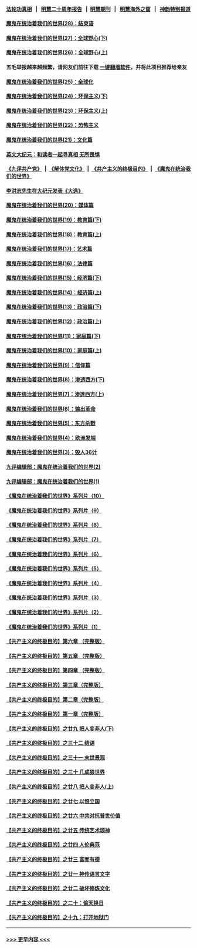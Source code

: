 #### [法轮功真相](https://github.com/gfw-breaker/truth/blob/master/README.md?t=0) &nbsp;&nbsp;|&nbsp;&nbsp; [明慧二十周年报告](https://github.com/gfw-breaker/mh-reports/blob/master/README.md?t=0) &nbsp;&nbsp;|&nbsp;&nbsp;[明慧期刊](https://github.com/gfw-breaker/mh-qikan) &nbsp;&nbsp;|&nbsp;&nbsp; [明慧海外之窗](https://github.com/gfw-breaker/mh-news/blob/master/README.md?t=0) &nbsp;&nbsp;|&nbsp;&nbsp; [神韵特别报道](https://github.com/gfw-breaker/mh-news/blob/master/shenyun.md?t=0)
#### [魔鬼在统治着我们的世界(28)：结束语](../pages/nsc422/n10936246.md?t=06230202) 
#### [魔鬼在统治着我们的世界(27)：全球野心(下)](../pages/nsc422/n10928319.md?t=06230202) 
#### [魔鬼在统治着我们的世界(26)：全球野心(上)](../pages/nsc422/n10900318.md?t=06230202) 
#### 五毛举报越来越频繁，请网友们前往下载 [一键翻墙软件](https://github.com/gfw-breaker/ssr-accounts)，并将此项目推荐给亲友
#### [魔鬼在统治着我们的世界(25)：全球化](../pages/nsc422/n10788205.md?t=06230202) 
#### [魔鬼在统治着我们的世界(24)：环保主义(下)](../pages/nsc422/n10695307.md?t=06230202) 
#### [魔鬼在统治着我们的世界(23)：环保主义(上)](../pages/nsc422/n10688613.md?t=06230202) 
#### [魔鬼在统治着我们的世界(22)：恐怖主义](../pages/nsc422/n10614727.md?t=06230202) 
#### [魔鬼在统治着我们的世界(21)：文化篇](../pages/nsc422/n10597706.md?t=06230202) 
#### [英文大纪元：和读者一起寻真相 无所畏惧](../pages/nsc422/n12542027.md?t=06230202) 
#### [《九评共产党》](https://github.com/begood0513/9ping.md/blob/master/README.md) &nbsp;|&nbsp; [《解体党文化》](../../../../jtdwh.md/blob/master/README.md)  &nbsp;|&nbsp; [《共产主义的终极目的》](../../../../gczydzjmd.md/blob/master/README.md) &nbsp;|&nbsp; [《魔鬼在统治我们的世界》](../../../../mgztzwmdsj.md/blob/master/README.md) 
#### [李洪志先生在大纪元发表《大选》](../pages/nsc422/n12534746.md?t=06230202) 
#### [魔鬼在统治着我们的世界(20)：媒体篇](../pages/nsc422/n10586579.md?t=06230202) 
#### [魔鬼在统治着我们的世界(19)：教育篇(下)](../pages/nsc422/n10564808.md?t=06230202) 
#### [魔鬼在统治着我们的世界(18)：教育篇(上)](../pages/nsc422/n10526970.md?t=06230202) 
#### [魔鬼在统治着我们的世界(17)：艺术篇](../pages/nsc422/n10499093.md?t=06230202) 
#### [魔鬼在统治着我们的世界(16)：法律篇](../pages/nsc422/n10485969.md?t=06230202) 
#### [魔鬼在统治着我们的世界(15)：经济篇(下)](../pages/nsc422/n10469975.md?t=06230202) 
#### [魔鬼在统治着我们的世界(14)：经济篇(上)](../pages/nsc422/n10457370.md?t=06230202) 
#### [魔鬼在统治着我们的世界(13)：政治篇(下)](../pages/nsc422/n10448270.md?t=06230202) 
#### [魔鬼在统治着我们的世界(12)：政治篇(上)](../pages/nsc422/n10444576.md?t=06230202) 
#### [魔鬼在统治着我们的世界(11)：家庭篇(下)](../pages/nsc422/n10440961.md?t=06230202) 
#### [魔鬼在统治着我们的世界(10)：家庭篇(上)](../pages/nsc422/n10435448.md?t=06230202) 
#### [魔鬼在统治着我们的世界(9)：信仰篇](../pages/nsc422/n10432159.md?t=06230202) 
#### [魔鬼在统治着我们的世界(8)：渗透西方(下)](../pages/nsc422/n10429603.md?t=06230202) 
#### [魔鬼在统治着我们的世界(7)：渗透西方(上)](../pages/nsc422/n10426013.md?t=06230202) 
#### [魔鬼在统治着我们的世界(6)：输出革命](../pages/nsc422/n10421536.md?t=06230202) 
#### [魔鬼在统治着我们的世界(5)：东方杀戮](../pages/nsc422/n10417707.md?t=06230202) 
#### [魔鬼在统治着我们的世界(4)：欧洲发端](../pages/nsc422/n10414890.md?t=06230202) 
#### [魔鬼在统治着我们的世界(3)：毁人36计](../pages/nsc422/n10411583.md?t=06230202) 
#### [九评编辑部：魔鬼在统治着我们的世界(2)](../pages/nsc422/n10410036.md?t=06230202) 
#### [九评编辑部：魔鬼在统治着我们的世界(1)](../pages/nsc422/n10406825.md?t=06230202) 
#### [《魔鬼在统治着我们的世界》系列片（10）](../pages/nsc422/n12292670.md?t=06230202) 
#### [《魔鬼在统治着我们的世界》系列片（9）](../pages/nsc422/n12290859.md?t=06230202) 
#### [《魔鬼在统治着我们的世界》系列片（8）](../pages/nsc422/n12287445.md?t=06230202) 
#### [《魔鬼在统治着我们的世界》系列片（7）](../pages/nsc422/n12283425.md?t=06230202) 
#### [《魔鬼在统治着我们的世界》系列片（6）](../pages/nsc422/n12282314.md?t=06230202) 
#### [《魔鬼在统治着我们的世界》系列片（5）](../pages/nsc422/n12281419.md?t=06230202) 
#### [《魔鬼在统治着我们的世界》系列片（4）](../pages/nsc422/n12274024.md?t=06230202) 
#### [《魔鬼在统治着我们的世界》系列片（3）](../pages/nsc422/n12271322.md?t=06230202) 
#### [《魔鬼在统治着我们的世界》系列片（2）](../pages/nsc422/n12269049.md?t=06230202) 
#### [《魔鬼在统治着我们的世界》系列片（1）](../pages/nsc422/n12267575.md?t=06230202) 
#### [【共产主义的终极目的】第六章 （完整版）](../pages/nsc422/n11428913.md?t=06230202) 
#### [【共产主义的终极目的】第五章 （完整版）](../pages/nsc422/n11428912.md?t=06230202) 
#### [【共产主义的终极目的】第四章 （完整版）](../pages/nsc422/n11428907.md?t=06230202) 
#### [【共产主义的终极目的】第三章（完整版）](../pages/nsc422/n11428848.md?t=06230202) 
#### [【共产主义的终极目的】第二章（完整版）](../pages/nsc422/n11428831.md?t=06230202) 
#### [【共产主义的终极目的】第一章（完整版）](../pages/nsc422/n11417651.md?t=06230202) 
#### [【共产主义的终极目的】之廿九 把人变非人(下)](../pages/nsc422/n11344140.md?t=06230202) 
#### [【共产主义的终极目的】之三十二 结语](../pages/nsc422/n11360535.md?t=06230202) 
#### [【共产主义的终极目的】之三十一 末世景观](../pages/nsc422/n11351129.md?t=06230202) 
#### [【共产主义的终极目的】之三十 几成狼世界](../pages/nsc422/n11348280.md?t=06230202) 
#### [【共产主义的终极目的】之廿八 把人变非人(上)](../pages/nsc422/n11340492.md?t=06230202) 
#### [【共产主义的终极目的】之廿七 以恨立国](../pages/nsc422/n11336944.md?t=06230202) 
#### [【共产主义的终极目的】之廿六 中共对抗普世价值](../pages/nsc422/n11324785.md?t=06230202) 
#### [【共产主义的终极目的】之廿五 传统艺术颂神](../pages/nsc422/n11296396.md?t=06230202) 
#### [【共产主义的终极目的】之廿四 人伦典范](../pages/nsc422/n11296397.md?t=06230202) 
#### [【共产主义的终极目的】之廿三 富而有德](../pages/nsc422/n11283598.md?t=06230202) 
#### [【共产主义的终极目的】之廿一 神传语言文字](../pages/nsc422/n11263265.md?t=06230202) 
#### [【共产主义的终极目的】之廿二 破坏修炼文化](../pages/nsc422/n11245728.md?t=06230202) 
#### [【共产主义的终极目的】之二十：偷天换日](../pages/nsc422/n11238846.md?t=06230202) 
#### [【共产主义的终极目的】之十九：打开地狱门](../pages/nsc422/n11206376.md?t=06230202) 

----
#### [ >>> 更早内容 <<< ](../indexes/nsc422-earlier.md)
